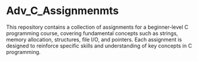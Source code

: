 # Adv_C_Assignmenmts
This repository contains a collection of assignments for a beginner-level C programming course, covering fundamental concepts such as strings, memory allocation, structures, file I/O, and pointers. Each assignment is designed to reinforce specific skills and understanding of key concepts in C programming.
